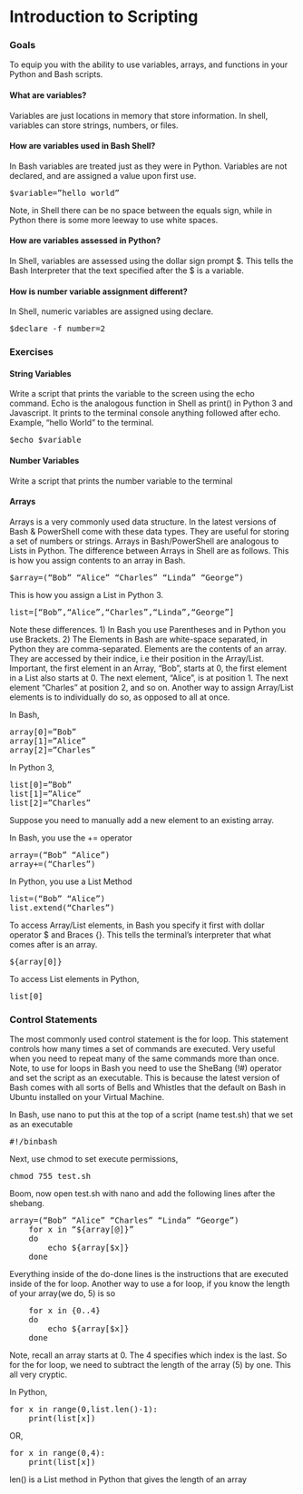<h1>Introduction to Scripting</h1>

<h3>Goals</h3>

<p>
To equip you with the ability to use variables, arrays, and functions in your Python and Bash scripts.
</p>

<h4>What are variables?</h4>
<p>Variables are just locations in memory that store information.  In shell, variables can store strings, numbers, or files.</p>


<h4>How are variables used in Bash Shell?</h4>
<p>In Bash variables are treated just as they were in Python.  Variables are not declared, and are assigned a value upon first use.</p>

<pre>
$variable=”hello world”
</pre>

<p>
Note, in Shell there can be no space between the equals sign, while in Python there is some more leeway to use white spaces.
</p>					

<h4>How are variables assessed in Python?</h4>

<p>In Shell, variables are assessed using the dollar sign prompt $.  This tells the Bash Interpreter that the text specified after the $ is a variable.</p>

<h4>How is number variable assignment different?</h4>

<p>In Shell, numeric variables are assigned using declare.</p>

<pre>
$declare -f number=2
</pre>

<h3>Exercises</h3>

<h4>String Variables</h4>

<p>
Write a script that prints the variable to the screen using the echo command.  Echo is the analogous function in Shell as print() in Python 3 and Javascript.  It prints to the terminal console anything followed after echo.  Example, “hello World” to the terminal.
</p>
	
<pre>
$echo $variable
</pre>

<h4>Number Variables</h4>

<p>Write a script that prints the number variable to the terminal</p>



<h4>Arrays</h4>
	Arrays is a very commonly used data structure.  In the latest versions of Bash & PowerShell come with these data types.  They are useful for storing a set of numbers or strings.  Arrays in Bash/PowerShell are analogous to Lists in Python.  The difference between Arrays in Shell are as follows.
This is how you assign contents to an array in Bash.

<pre>
$array=(“Bob” “Alice” “Charles” “Linda” “George”)
</pre>

This is how you assign a List in Python 3.
<pre>
list=[“Bob”,“Alice”,“Charles”,“Linda”,“George”]
</pre>
<p>
Note these differences. 1) In Bash you use Parentheses and in Python you use Brackets. 2) The Elements in Bash are white-space separated, in Python they are comma-separated.
	Elements are the contents of an array.  They are accessed by their indice, i.e their position in the Array/List.  Important, the first element in an Array, “Bob”, starts at 0, the first element in a List also starts at 0.  The next element, “Alice”, is at position 1. The next element “Charles” at position 2, and so on.
Another way to assign Array/List elements is to individually do so, as opposed to all at once. 
</p>
<p>
In Bash,
</p>

<pre>
array[0]=”Bob”
array[1]=”Alice”
array[2]=”Charles”
</pre>

<p>
In Python 3,
</p>

<pre>
list[0]=”Bob”
list[1]=”Alice”
list[2]=”Charles”
</pre>	
<p>
	Suppose you need to manually add a new element to an existing array.
</p>

<p>
In Bash, you use the += operator
</p>

<pre>
array=(“Bob” “Alice”)
array+=(“Charles”)
</pre>
<p>In Python, you use a List Method</p>

<pre>
list=(“Bob” “Alice”)
list.extend(“Charles”)
</pre>

<p>To access Array/List elements, in Bash you specify it first with dollar operator $ and Braces {}.  This tells the terminal’s interpreter that what comes after is an array.</p>
 
<pre>
${array[0]} 
</pre>

<p>To access List elements in Python,</p> 

<pre>
list[0]
</pre>

<h3>Control Statements</h4>
<p>
The most commonly used control statement is the for loop.  This statement controls
how many times a set of commands are executed.  Very useful when you need to repeat many of the same commands more than once.  Note, to use for loops in Bash you need to use the SheBang (!#) operator and set the script as an executable. This is because the latest version of Bash comes with all sorts of Bells and Whistles that the default on Bash in Ubuntu installed on your Virtual Machine.
</p>
<p>
In Bash, use nano to put this at the top of a script (name test.sh) that we set as an executable
</p>

<pre>
#!/binbash  
</pre>	
<p>Next, use chmod to set execute permissions,</p>

<pre>
chmod 755 test.sh
</pre>

<p>
Boom, now open test.sh with nano and add the following lines after the shebang.
</p>


<pre>
array=(“Bob” “Alice” “Charles” “Linda” “George”)
	for x in “${array[@]}”
	do
		echo ${array[$x]}
	done
</pre>

<p>Everything inside of the do-done lines is the instructions that are executed inside of the for loop.  Another way to use a for loop, if you know the length of your array(we do, 5) is so</p>
<pre>
	for x in {0..4}
	do
		echo ${array[$x]}
	done
</pre>
<p>
Note, recall an array starts at 0.  The 4 specifies which index is the last. So for the for loop, we need to subtract the length of the array (5) by one.  This all very cryptic.
</p>

<p>
In Python,
</p>

<pre>
for x in range(0,list.len()-1):
	print(list[x])
</pre>
<p>OR,</p>

<pre>
for x in range(0,4):
	print(list[x])
</pre>

<p>
len() is a List method in Python that gives the length of an array
</p>




